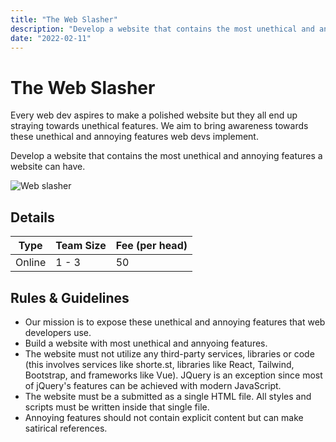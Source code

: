 ```yaml
---
title: "The Web Slasher"
description: "Develop a website that contains the most unethical and annoying features a website can have. "
date: "2022-02-11"
---
```


# The Web Slasher

Every web dev aspires to make a polished website but they all end up straying towards unethical features. We aim to bring awareness towards these unethical and annoying features web devs implement.

Develop a website that contains the most unethical and annoying features a website can have.

<img src="/posters/13.png" alt="Web slasher" class="w-full lg:w-96 mx-auto object-cover" />

## Details

| Type   | Team Size | Fee (per head) |
| ------ | --------- | -------------- |
| Online | 1 - 3     | 50             |

## Rules & Guidelines

-   Our mission is to expose these unethical and annoying features that web developers use.
-   Build a website with most unethical and annyoing features.
-   The website must not utilize any third-party services, libraries or code (this involves services like shorte.st, libraries like React, Tailwind, Bootstrap, and frameworks like Vue). JQuery is an exception since most of jQuery's features can be achieved with modern JavaScript.
-   The website must be a submitted as a single HTML file. All styles and scripts must be written inside that single file.
-   Annoying features should not contain explicit content but can make satirical references.
